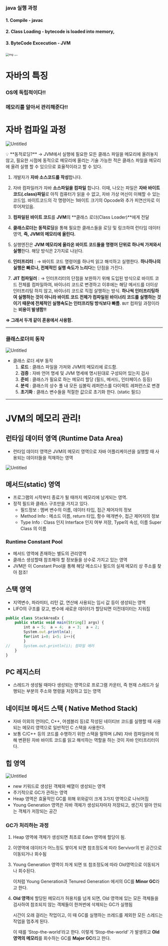 ### java 실행 과정



#### 1. Compile - javac

#### 2. Class Loading - bytecode is loaded into memory, 

#### 3. ByteCode Excecution - JVM







<img src="https://media.geeksforgeeks.org/wp-content/uploads/java.jpg" alt="img" style="zoom: 60%;" />

<img src="https://media.geeksforgeeks.org/wp-content/uploads/jvm-3.jpg" alt="jvm" style="zoom: 25%;" />



# 자바의 특징

### OS에 독립적이다!!

### 메모리를 알아서 관리해준다!!

# 자바 컴파일 과정

![Untitled](https://prod-files-secure.s3.us-west-2.amazonaws.com/440e0051-e1a6-4fc1-b7a8-96dc6ee9928e/6a1ec06b-5bdc-4c74-93f0-9e472fb4606b/Untitled.png)

<aside> 💡 **동적로딩?** → JVM에서 실행에 필요한 모든 클래스 파일을 메모리에 올려놓지 않고, 필요한 시점에 동적으로 메모리에 올리는 기술 가능한 적은 클래스 파일을 메모리에 올려 실행 할 수 있으므로 효율적이라고 할 수 있다.

</aside>

1. 개발자가 **자바 소스코드를 작성**합니다.
2. 자바 컴파일러가 자바 **소스파일을 컴파일** 합니다. 이때, 나오는 파일은 **자바 바이트 코드(.class)파일**로 아직 컴퓨터가 읽을 수 없고, 자바 가상 머신이 이해할 수 있는 코드임. 바이트코드의 각 명령어는 1바이트 크기의 Opcode와 추가 피연산자로 이루어져있음.
3. **컴파일된 바이트 코드**를 **JVM**의 **클래스 로더(Class Loader)**에게 전달
4. **클래스로더는 동적로딩**을 통해 필요한 클래스들을 로딩 및 링크하여 런타임 데이터 영역, **즉, JVM의 메모리에 올린다.**
5. 실행엔진은 **JVM 메모리에 올라온 바이트 코드들을 명령어 단위로 하나씩 가져와서 실행**한다. 해당 방식은 2가지로 나뉜다.

1. **인터프리터** : → 바이트 코드 명령어를 하나씩 읽고 해석하고 실행한다. **하나하나의 실행은 빠르나, 전체적인 실행 속도가 느리다**는 단점을 가진다.
2. **JIT 컴파일러** : → 인터프리터의 단점을 보완하기 위해 도입된 방식으로 바이트 코드 전체를 컴파일하여, 바이너리 코드로 변경하고 이후에는 해당 메서드를 더이상 인터프리팅 하지 않고, 바이너리 코드로 직접 살행하는 방식. **하나씩 인터프리팅하여 실행하는 것이 아니라 바이트 코드 전체가 컴파일된 바이너리 코드를 실행하는 것이기 때문에 전체적인 실행속도는 인터프리팅 방식보다 빠름**. `BUT` 컴파일 과정이라는 **비용이 발생함!!**

**⇒ 그래서 두개 같이 혼용에서 사용함.**

------

### 클래스로더의 동작

![Untitled](https://prod-files-secure.s3.us-west-2.amazonaws.com/440e0051-e1a6-4fc1-b7a8-96dc6ee9928e/5564d22b-fe7d-4ea4-8bc0-9d327926af87/Untitled.png)

- 클래스 로더 세부 동작
  1. **로드** : 클래스 파일을 가져와 JVM의 메모리에 로드함.
  2. **검증** : 자바 언어 명세 및 JVM 명세에 명시된대로 구성되어 있는지 검사
  3. **준비** : 클래스가 필요로 하는 메모리 할당 (필드, 메서드, 인터페이스 등등)
  4. **분석** : 클래스의 상수 풀 내 모든 심볼릭 레퍼런스를 다이렉트 레퍼런스로 변경
  5. **초기화** : 클래스 변수들을 적절한 값으로 초기화 한다. (static 필드)

------

# JVM의 메모리 관리!

## 런타임 데이터 영역 (Runtime Data Area)

- 런타임 데이터 영역은 JVM의 메모리 영역으로 자바 어플리케이션을 실행할 때 사용되는 데이터들을 적재하는 영역

![Untitled](https://prod-files-secure.s3.us-west-2.amazonaws.com/440e0051-e1a6-4fc1-b7a8-96dc6ee9928e/bbeccd21-4727-4b87-8852-9fa38241ec46/Untitled.png)

## 메서드(static) 영역

- 프로그램의 시작부터 종료가 될 때까지 메모리에 남게되는 영역.
- 정적 필드와 클래스 구조만을 가지고 있다.
  - 필드정보 : 멤버 변수의 이름, 데이터 타입, 접근 제어자의 정보
  - Method Info : 메소드 이름, return 타입, 함수 매개변수, 접근 제어자의 정보
  - Type Info : Class 인지 Interface 인지 여부 저장, Type의 속성, 이름 Super Class 의 이름

### Runtime Constant Pool

- 메서드 영역에 존재하는 별도의 관리영역
- 클래스 생성할때 참조해야 할 정보들을 상수로 가지고 있는 영역
- JVM은 이 Constant Pool을 통해 해당 메소드나 필드의 실제 메모리 상 주소를 찾아 참조!

## 스택 영역

- 지역변수, 파라미터, 리턴 값, 연산에 사용되는 임시 값 등이 생성되는 영역
- LIFO의 구조를 갖고, 변수에 새로운 데이터가 할당되면 이전데이터는 지워짐

```jsx
public class StackAreaEx {
	public static void main(String[] args) {
		int a = 5;	a = 4;	a = 3;	a = 2;
		System.out.println(a);
		for(int i=0; i<5; i++){
		}
//		System.out.println(i); 컴파일 에러
	}
}
```

## PC 레지스터

- 스레드가 생성될 때마다 생성되는 영역으로 프로그램 카운터, 즉 현재 스레드가 실행되는 부분의 주소와 명령을 저장하고 있는 영역

## 네이티브 메서드 스택 ( Native Method Stack)

- 자바 이외의 언어(C, C++, 어셈블리 등)로 작성된 네이티브 코드를 실행할 때 사용되는 메모리 영역으로 일반적인 C 스택을 사용한다.
- 보통 C/C++ 등의 코드를 수행하기 위한 스택을 말하며 (JNI) 자바 컴파일러에 의해 변환된 자바 바이트 코드를 읽고 해석하는 역할을 하는 것이 자바 인터프리터이다.

## 힙 영역

![Untitled](https://prod-files-secure.s3.us-west-2.amazonaws.com/440e0051-e1a6-4fc1-b7a8-96dc6ee9928e/3486b27c-f10e-4b8b-bc1e-70533e1a8373/Untitled.png)

- new 키워드로 생성된 객체와 배열이 생성되는 영역
- 주기적으로 GC가 관하는 영역
- Heap 영역은 효율적인 GC를 위해 위와같이 크게 3가지 영역으로 나뉘어짐
- Young Generation 영역은 자바 객체가 생성되자마자 저장되고, 생긴지 얼마 안되는 객체가 저장되는 공간

### GC가 처리하는 과정

1. Heap 영역에 객체가 생성되면 최초로 Eden 영역에 할당이 됨.

2. 이영역에 데이터가 어느정도 쌓이게 되면 참조정도에 따라 Servivor의 빈 공간으로 이동되거나 회수됨

3. Young Generation 영역이 차게 되면 또 참조정도에 따라 Old영역으로 이동되거나 회수된다.

   이처럼 Young Generation과 Tenured Generation 에서의 GC를 **Minor GC**라고 한다.

4. **Old 영역**에 할당된 메모리가 허용치를 넘게 되면, Old 영역에 있는 모든 객체들을 검사하여 참조되지 않는 객체들이 한꺼번에 삭제되는 GC가 실행됨

   시간이 오래 걸리는 작업이고, 이 때 GC를 실행하는 쓰레드를 제외한 모든 스레드는 작업을 멈추게 된다.

   이 때를 ‘Stop-the-world’라고 한다. 이렇게 ‘Stop-the-world’ 가 발생하고 **Old 영역의 메모리**를 회수하는 GC를 **Major GC**라고 한다.

